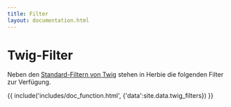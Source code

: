 ```yaml
---
title: Filter
layout: documentation.html
---
```


# Twig-Filter

Neben den [Standard-Filtern von Twig](http://twig.sensiolabs.org/documentation) stehen in Herbie die folgenden Filter zur Verfügung.

{{ include('includes/doc_function.html', {'data':site.data.twig_filters}) }}
